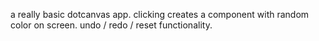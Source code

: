 a really basic dotcanvas app. clicking creates a component with random color on screen.
undo /  redo / reset functionality.
